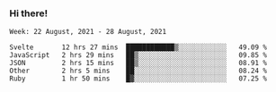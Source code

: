### Hi there!

<!--START_SECTION:waka-->
```text
Week: 22 August, 2021 - 28 August, 2021

Svelte       12 hrs 27 mins  ████████████▒░░░░░░░░░░░░   49.09 % 
JavaScript   2 hrs 29 mins   ██▒░░░░░░░░░░░░░░░░░░░░░░   09.85 % 
JSON         2 hrs 15 mins   ██▒░░░░░░░░░░░░░░░░░░░░░░   08.91 % 
Other        2 hrs 5 mins    ██░░░░░░░░░░░░░░░░░░░░░░░   08.24 % 
Ruby         1 hr 50 mins    █▓░░░░░░░░░░░░░░░░░░░░░░░   07.25 % 
```
<!--END_SECTION:waka-->
